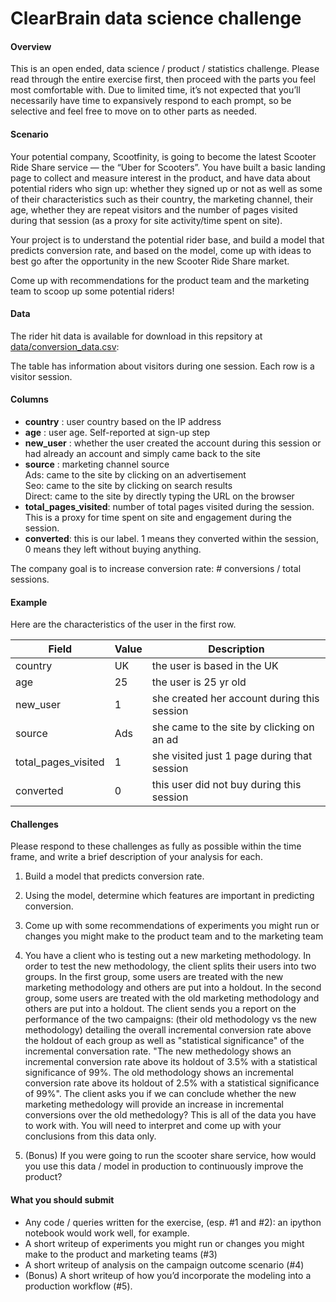 # ClearBrain data science challenge

#### Overview

This is an open ended, data science / product / statistics challenge.  Please read through the entire exercise first, 
then proceed with the parts you feel most comfortable with.  Due to limited time, 
it’s not expected that you’ll necessarily have time to expansively respond to each prompt, 
so be selective and feel free to move on to other parts as needed.

#### Scenario

Your potential company, Scootfinity, is going to become the latest Scooter Ride Share service — the “Uber for Scooters”. 
You have built a basic landing page to collect and measure interest in the product, 
and have data about potential riders who sign up: 
   whether they signed up or not as well as some of their characteristics such as their country, 
   the marketing channel, 
   their age, 
   whether they are repeat visitors 
   and the number of pages visited during that session (as a proxy for site activity/time spent on site).

Your project is 
   to understand the potential rider base, 
   and build a model that predicts conversion rate, 
   and based on the model, come up with ideas to best go after the opportunity in the new Scooter Ride Share market.

Come up with recommendations for the product team and the marketing team to scoop up some potential riders! 

#### Data

The rider hit data is available for download in this repsitory at [data/conversion_data.csv](data/conversion_data.csv):


The table has information about visitors during one session. Each row is a visitor session.

#### Columns

 - **country** : user country based on the IP address
 - **age** : user age. Self-reported at sign-up step
 - **new_user** : whether the user created the account during this session 
                  or had already an account and simply came back to the site
 - **source** : marketing channel source<br/>
   Ads: came to the site by clicking on an advertisement<br/>
   Seo: came to the site by clicking on search results<br/>
   Direct: came to the site by directly typing the URL on the browser 
 - **total_pages_visited**: number of total pages visited during the session.    
                            This is a proxy for time spent on site and engagement during the session.
 - **converted**: this is our label. 1 means they converted within the session,    
                                     0 means they left without buying anything.   
                                     
 The company goal is to increase conversion rate: # conversions / total sessions. 

#### Example
Here are the characteristics of the user in the first row.

|Field               |Value |Description
|--------------------|------|-----------
|country             | UK   | the user is based in the UK 
|age                 | 25   | the user is 25 yr old 
|new_user            | 1    | she created her account during this session 
|source              | Ads  | she came to the site by clicking on an ad 
|total_pages_visited | 1    | she visited just 1 page during that session 
|converted           | 0    | this user did not buy during this session
 
#### Challenges

Please respond to these challenges as fully as possible within the time frame, 
and write a brief description of your analysis for each.

1. Build a model that predicts conversion rate.

2. Using the model, determine which features are important in predicting conversion.

3. Come up with some recommendations of experiments you might run or changes you might make to the product team and to the marketing team

4. You have a client who is testing out a new marketing methodology. In order to test the new methodology, the client splits their users into two groups. In the first group, some users are treated with the new marketing methodology and others are put into a holdout. In the second group, some users are treated with the old marketing methodology and others are put into a holdout. The client sends you a report on the performance of the two campaigns: (their old methodology vs the new methodology) detailing the overall incremental conversion rate above the holdout of each group as well as "statistical significance" of the incremental conversation rate. "The new methedology shows an incremental conversion rate above its holdout of 3.5% with a statistical significance of 99%. The old methodology shows an incremental conversion rate above its holdout of 2.5% with a statistical significance of 99%". The client asks you if we can conclude whether the new marketing methedology will provide an increase in incremental conversions over the old methedology? This is all of the data you have to work with. You will need to interpret and come up with your conclusions from this data only.

5. (Bonus) If you were going to run the scooter share service, how would you use this data / model in production to continuously improve the product?

#### What you should submit
 - Any code / queries written for the exercise, (esp. #1 and #2): an ipython notebook would work well, for example.
 - A short writeup of experiments you might run or changes you might make to the product and marketing teams (#3)
 - A short writeup of analysis on the campaign outcome scenario (#4)
 - (Bonus) A short writeup of how you’d incorporate the modeling into a production workflow (#5).
